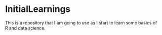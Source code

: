 # InitialLearnings
This is a repository that I am going to use as I start to learn some basics of R and data science.
